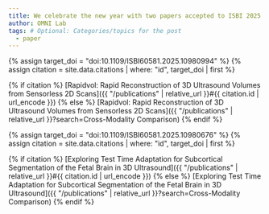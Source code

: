 ```yaml
---
title: We celebrate the new year with two papers accepted to ISBI 2025!
author: OMNI Lab
tags: # Optional: Categories/topics for the post
  - paper
---
```


{% assign target_doi = "doi:10.1109/ISBI60581.2025.10980994" %}
{% assign citation = site.data.citations | where: "id", target_doi | first %}

{% if citation %}
[Rapidvol: Rapid Reconstruction of 3D Ultrasound Volumes from Sensorless 2D Scans]({{ "/publications" | relative_url }}#{{ citation.id | url_encode }})
{% else %}
[Rapidvol: Rapid Reconstruction of 3D Ultrasound Volumes from Sensorless 2D Scans]({{ "/publications" | relative_url }}?search=Cross-Modality Comparison)
{% endif %}

{% assign target_doi = "doi:10.1109/ISBI60581.2025.10980676" %}
{% assign citation = site.data.citations | where: "id", target_doi | first %}

{% if citation %}
[Exploring Test Time Adaptation for Subcortical Segmentation of the Fetal Brain in 3D Ultrasound]({{ "/publications" | relative_url }}#{{ citation.id | url_encode }})
{% else %}
[Exploring Test Time Adaptation for Subcortical Segmentation of the Fetal Brain in 3D Ultrasound]({{ "/publications" | relative_url }}?search=Cross-Modality Comparison)
{% endif %}
